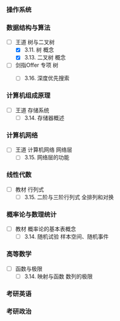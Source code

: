 
### 操作系统


### 数据结构与算法

- [ ] 王道 树与二叉树
  - [x] 3.11. 树 概念
  - [x] 3.13. 二叉树 概念
- [ ] 剑指Offer 专项 树
  - [ ] 3.16. 深度优先搜索


### 计算机组成原理

- [ ] 王道 存储系统
  - [ ] 3.14. 存储器概述

### 计算机网络

- [ ] 王道 计算机网络 网络层
  - [ ] 3.15. 网络层的功能

### 线性代数

- [ ] 教材 行列式
  - [ ] 3.15. 二阶与三阶行列式 全排列和对换

### 概率论与数理统计

- [ ] 教材 概率论的基本表概念
  - [ ] 3.14. 随机试验 样本空间、随机事件

### 高等数学

- [ ] 函数与极限
  - [ ] 3.14. 映射与函数 数列的极限

### 考研英语

### 考研政治
